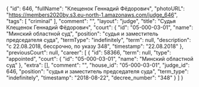 {
    "id": 646,
    "fullName": "Клещенок Геннадий Фёдорович",
    "photoURL": "https://members2020by.s3.eu-north-1.amazonaws.com/judge_646",
    "tags": [
        "criminal"
    ],
    "comment": "",
    "layout": "judge",
    "title": "Судья Клещенок Геннадий Фёдорович",
    "court": {
        "id": "05-000-03-01",
        "name": "Минский областной суд",
        "position": "судья и заместитель председателя суда",
        "termType": "indefinitely",
        "term": null,
        "description": "c 22.08.2018, бессрочно, по указу 348",
        "timestamp": "22.08.2018"
    },
    "previousCourt": null,
    "career": [
        {
            "id": 58366,
            "term": null,
            "type": "appointed",
            "court": {
                "id": "05-000-03-01",
                "name": "Минский областной суд"
            },
            "extra": [],
            "comment": "",
            "house_id": "05-000-03-01",
            "judge_id": 646,
            "position": "судья и заместитель председателя суда",
            "term_type": "indefinitely",
            "timestamp": "2018-08-22",
            "decree_number": "348"
        }
    ]
}